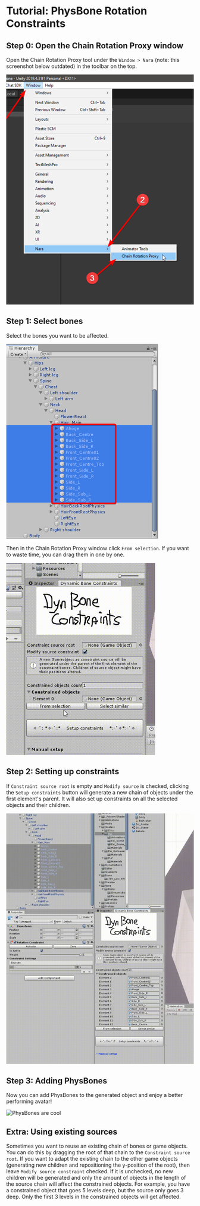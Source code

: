 # Tutorial: PhysBone Rotation Constraints

## Step 0: Open the Chain Rotation Proxy window

Open the Chain Rotation Proxy tool under the `Window > Nara` (note: this screenshot below outdated) in the toolbar on the top.

![Open the Chain Rotation Proxy window under "Nara" in the top toolbar.](.Media/crp_tutorial/open_dbc.png)

## Step 1: Select bones

Select the bones you want to be affected.

![Select objects in hierarchy](.Media/crp_tutorial/selection_hierarchy.png)

Then in the Chain Rotation Proxy window click `From selection`.
If you want to waste time, you can drag them in one by one.

![Click the 'from selection' button](.Media/crp_tutorial/from_selection.gif)

## Step 2: Setting up constraints

If `Constraint source root` is empty and `Modify source` is checked, clicking the `Setup constraints` button will generate a new chain of objects under the first element's parent.
It will also set up constraints on all the selected objects and their children.

![Click the 'setup constraints' button](.Media/crp_tutorial/setup_constraints.gif)

## Step 3: Adding PhysBones

Now you can add PhysBones to the generated object and enjoy a better performing avatar!

![PhysBones are cool](.Media/crp_tutorial/dynamic_bones.gif)

## Extra: Using existing sources

Sometimes you want to reuse an existing chain of bones or game objects.
You can do this by dragging the root of that chain to the `Constraint source root`.
If you want to adapt the existing chain to the other game objects (generating new children and repositioning the y-position of the root), then leave `Modify source constraint` checked.
If it is unchecked, no new children will be generated and only the amount of objects in the length of the source chain will affect the constrained objects.
For example, you have a constrained object that goes 5 levels deep, but the source only goes 3 deep.
Only the first 3 levels in the constrained objects will get affected.
